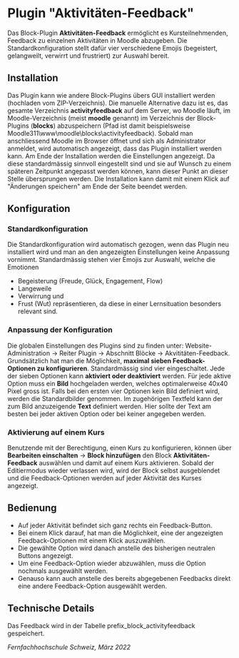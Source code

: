 # Plugin "Aktivitäten-Feedback"

Das Block-Plugin **Aktivitäten-Feedback** ermöglicht es Kursteilnehmenden, Feedback zu einzelnen Aktivitäten in Moodle abzugeben.
Die Standardkonfiguration stellt dafür vier verschiedene Emojis (begeistert, gelangweilt, verwirrt und frustriert) zur Auswahl bereit.

## Installation
Das Plugin kann wie andere Block-Plugins übers GUI installiert werden (hochladen vom ZIP-Verzeichnis).
Die manuelle Alternative dazu ist es, das gesamte Verzeichnis **activityfeedback** auf dem Server, wo Moodle läuft, im Moodle-Verzeichnis 
(meist **moodle** genannt) im Verzeichnis der Block-Plugins (**blocks**) abzuspeichern 
(Pfad ist damit beispielsweise Moodle311\www\moodle\blocks\activityfeedback). 
Sobald man anschliessend Moodle im Browser öffnet und sich als Administrator anmeldet, wird automatisch angezeigt, 
dass das Plugin installiert werden kann.
Am Ende der Installation werden die Einstellungen angezeigt. Da diese standardmässig sinnvoll eingestellt sind und sie auf Wunsch zu einem 
späteren Zeitpunkt angepasst werden können, kann dieser Punkt an dieser Stelle übersprungen werden.
Die Installation kann damit mit einem Klick auf "Änderungen speichern" am Ende der Seite beendet werden.

## Konfiguration
### Standardkonfiguration
Die Standardkonfiguration wird automatisch gezogen, wenn das Plugin neu installiert wird und man an den angezeigten Einstellungen keine Anpassung vornimmt.
Standardmässig stehen vier Emojis zur Auswahl, welche die Emotionen
* Begeisterung (Freude, Glück, Engagement, Flow)
* Langeweile
* Verwirrung und
* Frust (Wut)
repräsentieren, da diese in einer Lernsituation besonders relevant sind.

### Anpassung der Konfiguration
Die globalen Einstellungen des Plugins sind zu finden unter: Website-Administration -> Reiter Plugin -> Abschnitt Blöcke -> Akvititäten-Feedback. 
Grundsätzlich hat man die Möglichkeit, **maximal sieben Feedback-Optionen zu konfigurieren**.
Standardmässig sind vier eingeschaltet. Jede der sieben Optionen kann **aktiviert oder deaktiviert** werden.
Für jede aktive Option muss ein **Bild** hochgeladen werden, welches optimalerweise 40x40 Pixel gross ist. 
Falls bei den ersten vier Optionen kein Bild definiert wird, werden die Standardbilder genommen. 
Im zugehörigen Textfeld kann der zum Bild anzuzeigende **Text** definiert werden. 
Hier sollte der Text am besten bei jeder aktiven Option oder bei keiner angegeben werden.

### Aktivierung auf einem Kurs
Benutzende mit der Berechtigung, einen Kurs zu konfigurieren, können über **Bearbeiten einschalten** -> **Block hinzufügen** den Block
**Aktivitäten-Feedback** auswählen und damit auf einem Kurs aktivieren.
Sobald der Editiermodus wieder verlassen wird, wird der Block selbst ausgeblendet und die Feedback-Optionen werden auf jeder Aktivität des Kurses angezeigt.

## Bedienung
* Auf jeder Aktivität befindet sich ganz rechts ein Feedback-Button.
* Bei einem Klick darauf, hat man die Möglichkeit, eine der angezeigten Feedback-Optionen mit einem Klick auszuwählen.
* Die gewählte Option wird danach anstelle des bisherigen neutralen Buttons angezeigt.
* Um eine Feedback-Option wieder abzuwählen, muss die Option nochmals ausgewählt werden.
* Genauso kann auch anstelle des bereits abgegebenen Feedbacks direkt eine andere Feedback-Option ausgewählt werden.

## Technische Details
Das Feedback wird in der Tabelle prefix_block_activityfeedback gespeichert.

*Fernfachhochschule Schweiz, März 2022*